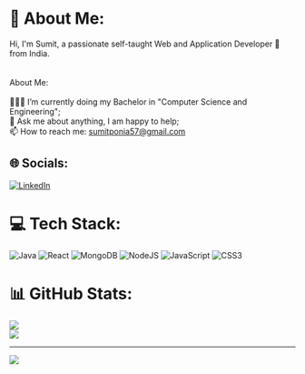 # 💫 About Me:
Hi, I'm Sumit, a passionate self-taught Web and Application Developer 🚀 from India.<br><br><br> About Me:<br><br>👨🏽‍💻 I’m currently doing my Bachelor in "Computer Science and Engineering";<br>💬 Ask me about anything, I am happy to help;<br>📫 How to reach me: sumitponia57@gmail.com<br>


## 🌐 Socials:
[![LinkedIn](https://img.shields.io/badge/LinkedIn-%230077B5.svg?logo=linkedin&logoColor=white)](https://linkedin.com/in/https://www.linkedin.com/in/sumit-poonia/) 

# 💻 Tech Stack:
![Java](https://img.shields.io/badge/java-%23ED8B00.svg?style=for-the-badge&logo=openjdk&logoColor=white) ![React](https://img.shields.io/badge/react-%2320232a.svg?style=for-the-badge&logo=react&logoColor=%2361DAFB) ![MongoDB](https://img.shields.io/badge/MongoDB-%234ea94b.svg?style=for-the-badge&logo=mongodb&logoColor=white) ![NodeJS](https://img.shields.io/badge/node.js-6DA55F?style=for-the-badge&logo=node.js&logoColor=white) ![JavaScript](https://img.shields.io/badge/javascript-%23323330.svg?style=for-the-badge&logo=javascript&logoColor=%23F7DF1E) ![CSS3](https://img.shields.io/badge/css3-%231572B6.svg?style=for-the-badge&logo=css3&logoColor=white)
# 📊 GitHub Stats:
![](https://github-readme-streak-stats.herokuapp.com/?user=sumitpoonia57&theme=dark&hide_border=false)<br/>
![](https://github-readme-stats.vercel.app/api/top-langs/?username=sumitpoonia57&theme=dark&hide_border=false&include_all_commits=false&count_private=false&layout=compact)

---
[![](https://visitcount.itsvg.in/api?id=sumitpoonia57&icon=0&color=0)](https://visitcount.itsvg.in)

<!-- Proudly created with GPRM ( https://gprm.itsvg.in ) -->